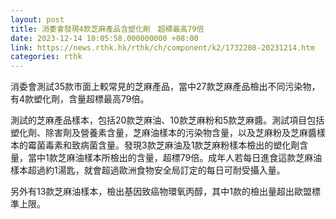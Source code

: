 ```yaml
---
layout: post
title: 消委會發現4款芝麻產品含塑化劑　超標最高79倍
date: 2023-12-14 10:05:58.000000000 +08:00
link: https://news.rthk.hk/rthk/ch/component/k2/1732208-20231214.htm
categories: rthk
---
```


消委會測試35款市面上較常見的芝麻產品，當中27款芝麻產品檢出不同污染物，有4款塑化劑，含量超標最高79倍。

測試的芝麻產品樣本，包括20款芝麻油、10款芝麻粉和5款芝麻醬。測試項目包括塑化劑、除害劑及營養素含量，芝麻油樣本的污染物含量，以及芝麻粉及芝麻醬樣本的霉菌毒素和致病菌含量。發現3款芝麻油及1款芝麻粉樣本檢出的塑化劑含量，當中1款芝麻油樣本所檢出的含量，超標79倍。成年人若每日進食這款芝麻油樣本超過約1湯匙，就會超過歐洲食物安全局訂定的每日可耐受攝入量。

另外有13款芝麻油樣本，檢出基因致癌物環氧丙醇，其中1款的檢出量超出歐盟標準上限。

